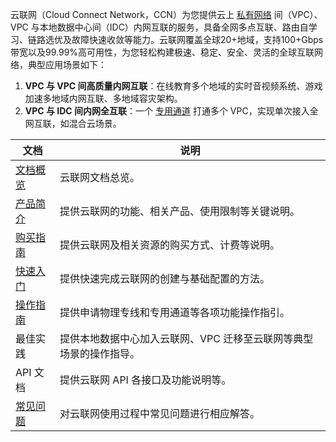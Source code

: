 云联网（Cloud Connect Network，CCN）为您提供云上 [私有网络](http://intl.cloud.tencent.com/document/product/215/535) 间（VPC）、VPC 与本地数据中心间（IDC）内网互联的服务，具备全网多点互联、路由自学习、链路选优及故障快速收敛等能力。云联网覆盖全球20+地域，支持100+Gbps带宽以及99.99%高可用性，为您轻松构建极速、稳定、安全、灵活的全球互联网络，典型应用场景如下：
1. **VPC 与 VPC 间高质量内网互联**：在线教育多个地域的实时音视频系统、游戏加速多地域内网互联、多地域容灾架构。
2. **VPC 与 IDC 间内网全互联**：一个 [专用通道](https://intl.cloud.tencent.com/document/product/216) 打通多个 VPC，实现单次接入全网互联，如混合云场景。

| 文档 | 说明 |
|---------|---------|
| [文档概览](https://intl.cloud.tencent.com/document/product/1003) | 云联网文档总览。|
| [产品简介](http://intl.cloud.tencent.com/document/product/1003/30049) | 提供云联网的功能、相关产品、使用限制等关键说明。 |
| [购买指南](http://intl.cloud.tencent.com/document/product/1003/30053) | 提供云联网及相关资源的购买方式、计费等说明。 |
| [快速入门](https://intl.cloud.tencent.com/document/product/1003/30055) | 提供快速完成云联网的创建与基础配置的方法。 |
| [操作指南](http://intl.cloud.tencent.com/document/product/1003/30061) | 提供申请物理专线和专用通道等各项功能操作指引。|
| 最佳实践 | 	提供本地数据中心加入云联网、VPC 迁移至云联网等典型场景的操作指导。|
| API 文档 | 提供云联网 API 各接口及功能说明等。|
| [常见问题](http://intl.cloud.tencent.com/document/product/1003/30048) | 对云联网使用过程中常见问题进行相应解答。|


